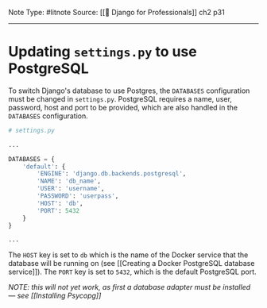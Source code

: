 Note Type: #litnote
Source: [[📖 Django for Professionals]] ch2 p31

---
# Updating `settings.py` to use PostgreSQL
To switch Django's database to use Postgres, the `DATABASES` configuration must be changed in `settings.py`. PostgreSQL requires a name, user, password, host and port to be provided, which are also handled in the `DATABASES` configuration.
```python
# settings.py

...

DATABASES = {
	'default': {
		'ENGINE': 'django.db.backends.postgresql',
		'NAME': 'db_name',
		'USER': 'username',
		'PASSWORD': 'userpass',
		'HOST': 'db',
		'PORT': 5432
	}
}

...
```

The `HOST` key is set to `db` which is the name of the Docker service that the database will be running on (see [[Creating a Docker PostgreSQL database service]]). The `PORT` key is set to `5432`, which is the default PostgreSQL port.

*NOTE: this will not yet work, as first a database adapter must be installed — see [[Installing Psycopg]]*